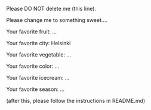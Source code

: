 
Please DO NOT delete me (this line).

Please change me to something sweet....


Your favorite fruit: ...

Your favorite city: Helsinki

Your favorite vegetable: ...

Your favorite color: ...

Your favorite icecream: ...

Your favorite season: ...


(after this, please follow the instructions in README.md)
